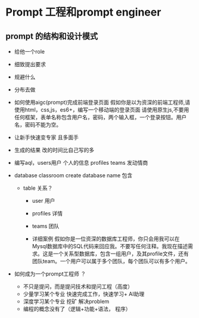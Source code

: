 # Prompt 工程和prompt engineer
## prompt 的结构和设计模式
- 给他一个role
- 细致提出要求
- 规避什么
- 分布去做

- 如何使用aigc(prompt)完成前端登录页面
  假如你是以为资深的前端工程师,请使用html，css,js，es6+，编写一个移动端的登录页面
  请使用原生js,不要用任何框架，表单名称包含用户名，密码，两个输入框，一个登录按钮。用户名，密码不能为空。

- 让新手快速变专家 且多面手
- 生成的结果 改的时间比自己写的多

- 编写aql，users用户     个人的信息 profiles  teams
    发动情商
 - database classroom  create database name
      包含
     - table 关系？
       - user 用户
       - profiles 详情
       - teams 团队

       - 详细案例
    假如你是一位资深的数据库工程师，你只会用我可以在Mysql数据库中的SQL代码来回应我。不要写任何注释。我现在描述需求。这是一个关系型数据库，包含一组用户，及其profile文件，还有团队team。一个用户可以属于多个团队，每个团队可以有多个用户。

- 如何成为一个prompt工程师 ？
    - 不只是提问，而是提问技术和提问工程（高度）
    - 少量学习某个专业 快速完成工作，快速学习+ AI助理
    - 深度学习某个专业  挖矿 解决problem
    -  编程的概念没有了（逻辑+功能+语法， 程序）